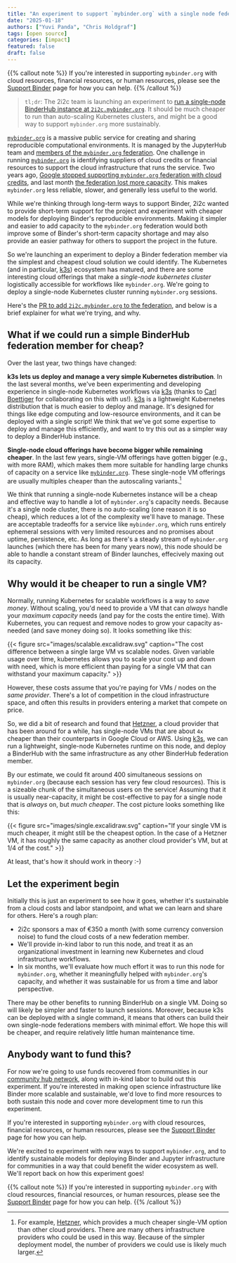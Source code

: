 ```yaml
---
title: "An experiment to support `mybinder.org` with a single node federation member"
date: "2025-01-18"
authors: ["Yuvi Panda", "Chris Holdgraf"]
tags: [open source]
categories: [impact]
featured: false
draft: false
---
```


{{% callout note %}}
If you're interested in supporting `mybinder.org` with cloud resources, financial resources, or human resources, please see the [Support Binder](https://mybinder.readthedocs.io/en/latest/about/support.html) page for how you can help.
{{% /callout %}}

> `tl;dr`: The 2i2c team is launching an experiment to [run a single-node BinderHub instance at `2i2c.mybinder.org`](https://github.com/jupyterhub/mybinder.org-deploy/pull/3169/). It should be much cheaper to run than auto-scaling Kubernetes clusters, and might be a good way to support `mybinder.org` more sustainably.

[`mybinder.org`](https://mybinder.org) is a massive public service for creating and sharing reproducible computational environments. It is managed by the JupyterHub team and [members of the `mybinder.org` federation](https://mybinder.readthedocs.io/en/latest/about/federation.html). One challenge in running [`mybinder.org`](https://mybinder.org) is identifying suppliers of cloud credits or financial resources to support the cloud infrastructure that runs the service. Two years ago, [Google stopped supporting `mybinder.org` federation with cloud credits](https://medium.com/jupyter-blog/mybinder-org-reducing-capacity-c93ccfc6413f), and last month [the federation lost more capacity](https://discourse.jupyter.org/t/mybinder-org-reduced-capacity-stability/31750). This makes `mybinder.org` less reliable, slower, and generally less useful to the world.

While we're thinking through long-term ways to support Binder, 2i2c wanted to provide short-term support for the project and experiment with cheaper models for deploying Binder's reproducible environments. Making it simpler and easier to add capacity to the `mybinder.org` federation would both improve some of Binder's short-term capacity shortage and may also provide an easier pathway for others to support the project in the future.

So we're launching an experiment to deploy a Binder federation member via the simplest and cheapest cloud solution we could identify. The Kubernetes (and in particular, [k3s](https://k3s.io/)) ecosystem has matured, and there are some interesting cloud offerings that make a _single-node kubernetes cluster_ logistically accessible for workflows like `mybinder.org`. We're going to deploy a single-node Kubernetes cluster running `mybinder.org` sessions.

Here's the [PR to add `2i2c.mybinder.org` to the federation](https://github.com/jupyterhub/mybinder.org-deploy/pull/3169/files#diff-bbf9217a40f20b5a3a6a15a624f4f3523bcbd3b18cd71f30f5941e34c62814ed), and below is a brief explainer for what we're trying, and why.

## What if we could run a simple BinderHub federation member for cheap?

Over the last year, two things have changed:

**k3s lets us deploy and manage a very simple Kubernetes distribution**. In the last several months, we've been experimenting and developing experience in single-node Kubernetes workflows via [k3s](https://k3s.io/) (thanks to [Carl Boettiger](https://carlboettiger.info/) for collaborating on this with us!). [k3s](https://k3s.io/) is a lightweight Kubernetes distribution that is much easier to deploy and manage. It's designed for things like edge computing and low-resource environments, and it can be deployed with a single script! We think that we've got some expertise to deploy and manage this efficiently, and want to try this out as a simpler way to deploy a BinderHub instance.

**Single-node cloud offerings have become bigger while remaining cheaper**. In the last few years, single-VM offerings have gotten bigger (e.g., with more RAM), which makes them more suitable for handling large chunks of capacity on a service like [`mybinder.org`](https://mybinder.org). These single-node VM offerings are usually multiples cheaper than the autoscaling variants.[^1]

[^1]: For example, [Hetzner](https://hetzner.com/cloud), which provides a much cheaper single-VM option than other cloud providers. There are many others infrastructure providers who could be used in this way. Because of the simpler deployment model, the number of providers we could use is likely much larger.

We think that running a single-node Kubernetes instance will be a cheap and effective way to handle a lot of `mybinder.org`'s capacity needs. Because it's a single node cluster, there is no auto-scaling (one reason it is so cheap), which reduces a lot of the complexity we'll have to manage. These are acceptable tradeoffs for a service like `mybinder.org`, which runs entirely ephemeral sessions with very limited resources and no promises about uptime, persistence, etc. As long as there's a steady stream of `mybinder.org` launches (which there has been for many years now), this node should be able to handle a constant stream of Binder launches, effecively maxing out its capacity. 

## Why would it be cheaper to run a single VM?

Normally, running Kubernetes for scalable workflows is a way to _save money_. Without scaling, you'd need to provide a VM that can _always_ handle your _maximum capacity_ needs (and pay for the costs the entire time). With Kubernetes, you can request and remove nodes to grow your capacity as-needed (and save money doing so). It looks something like this:

{{< figure src="images/scalable.excalidraw.svg" caption="The cost difference between a single large VM vs scalable nodes. Given variable usage over time, kubernetes allows you to scale your cost up and down with need, which is more efficient than paying for a single VM that can withstand your maximum capacity." >}}

However, these costs assume that you're paying for VMs / nodes on the _same provider_. There's a lot of competition in the cloud infrastructure space, and often this results in providers entering a market that compete on price.

So, we did a bit of research and found that [Hetzner](https://www.hetzner.com/cloud/), a cloud provider that has been around for a while, has single-node VMs that are about `4x` cheaper than their counterparts in Google Cloud or AWS. Using [k3s](https://k3s.io/), we can run a lightweight, single-node Kubernetes runtime on this node, and deploy a BinderHub with the same infrastructure as any other BinderHub federation member. 

By our estimate, we could fit around 400 simultaneous sessions on `mybinder.org` (because each session has very few cloud resources). This is a sizeable chunk of the simultaneous users on the service! Assuming that it is usually near-capacity, it might be cost-effective to pay for a single node that is _always_ on, but _much cheaper_. The cost picture looks something like this:

{{< figure src="images/single.excalidraw.svg" caption="If your single VM is much cheaper, it might still be the cheapest option. In the case of a Hetzner VM, it has roughly the same capacity as another cloud provider's VM, but at 1/4 of the cost." >}}

At least, that's how it should work in theory :-)

## Let the experiment begin

Initially this is just an experiment to see how it goes, whether it's sustainable from a cloud costs and labor standpoint, and what we can learn and share for others. Here's a rough plan:

- 2i2c sponsors a max of €350 a month (with some currency conversion noise) to fund the cloud costs of a new federation member.
- We'll provide in-kind labor to run this node, and treat it as an organizational investment in learning new Kubernetes and cloud infrastructure workflows.
- In six months, we'll evaluate how much effort it was to run this node for `mybinder.org`, whether it meaningfully helped with `mybinder.org`'s capacity, and whether it was sustainable for us from a time and labor perspective.

There may be other benefits to running BinderHub on a single VM. Doing so will likely be simpler and faster to launch sessions. Moreover, because k3s can be deployed with a single command, it means that others can build their own single-node federations members with minimal effort. We hope this will be cheaper, and require relatively little human maintenance time.

## Anybody want to fund this?

For now we're going to use funds recovered from communities in our [community hub network](/platform/), along with in-kind labor to build out this experiment. If you're interested in making open science infrastructure like Binder more scalable and sustainable, we'd love to find more resources to both sustain this node and cover more development time to run this experiment.

If you're interested in supporting `mybinder.org` with cloud resources, financial resources, or human resources, please see the [Support Binder](https://mybinder.readthedocs.io/en/latest/about/support.html) page for how you can help.

We're excited to experiment with new ways to support `mybinder.org`, and to identify sustainable models for deploying Binder and Jupyter infrastructure for communities in a way that could benefit the wider ecosystem as well. We'll report back on how this experiment goes!

{{% callout note %}}
If you're interested in supporting `mybinder.org` with cloud resources, financial resources, or human resources, please see the [Support Binder](https://mybinder.readthedocs.io/en/latest/about/support.html) page for how you can help.
{{% /callout %}}
